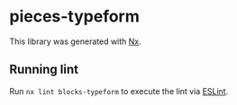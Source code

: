 # pieces-typeform

This library was generated with [Nx](https://nx.dev).

## Running lint

Run `nx lint blocks-typeform` to execute the lint via [ESLint](https://eslint.org/).
